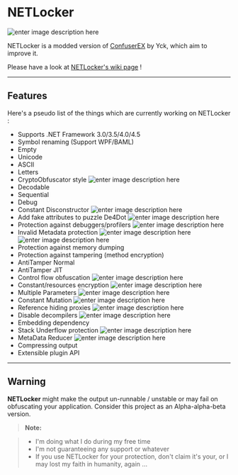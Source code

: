 NETLocker
===================


![enter image description here](http://i.imgur.com/qCg3Xox.png)


NETLocker is a modded version of [ConfuserEX](https://github.com/yck1509/ConfuserEx) by Yck, which aim to improve it.

Please have a look at [NETLocker's wiki page](https://github.com/XenocodeRCE/NETLocker/wiki) ! 

----------

Features
-------------
Here's a pseudo list of the things which are currently working on NETLocker :

 - Supports .NET Framework 3.0/3.5/4.0/4.5
 - Symbol renaming (Support WPF/BAML)
  - Empty
  - Unicode
  - ASCII
  - Letters
  - CryptoObfuscator style ![enter image description here](http://www.thinkinbytes.com/images/icon_new.gif)
  - Decodable
  - Sequential
  - Debug
 - Constant Disconstructor ![enter image description here](http://www.thinkinbytes.com/images/icon_new.gif)
 - Add fake attributes to puzzle De4Dot ![enter image description here](http://www.thinkinbytes.com/images/icon_new.gif)
 - Protection against debuggers/profilers ![enter image description here](http://www.thinkinbytes.com/images/icon_improved.gif)
 - Invalid Metadata protection ![enter image description here](http://www.thinkinbytes.com/images/icon_improved.gif) ![enter image description here](http://www.thinkinbytes.com/images/icon_new.gif)
 - Protection against memory dumping
 - Protection against tampering (method encryption)
  - AntiTamper Normal
  - AntiTamper JIT
 - Control flow obfuscation ![enter image description here](http://www.thinkinbytes.com/images/icon_improved.gif)
 - Constant/resources encryption ![enter image description here](http://www.thinkinbytes.com/images/icon_improved.gif)
  - Multiple Parameters ![enter image description here](http://www.thinkinbytes.com/images/icon_new.gif)
  - Constant Mutation  ![enter image description here](http://www.thinkinbytes.com/images/icon_new.gif)
 - Reference hiding proxies ![enter image description here](http://www.thinkinbytes.com/images/icon_improved.gif)
 - Disable decompilers ![enter image description here](http://www.thinkinbytes.com/images/icon_improved.gif)
 - Embedding dependency
 - Stack Underflow protection ![enter image description here](http://www.thinkinbytes.com/images/icon_new.gif)
 - MetaData Reducer ![enter image description here](http://www.thinkinbytes.com/images/icon_new.gif)
 - Compressing output
 - Extensible plugin API


----------

Warning
-------------------

**NETLocker** might make the output un-runnable / unstable or may fail on obfuscating your application.
Consider this project as an Alpha-alpha-beta version.


> **Note:**

> - I'm doing what I do during my free time
> - I'm not guaranteeing any support or whatever
> - If you use NETLocker for your protection, don't claim it's your, or I may lost my faith in humanity, again ...


